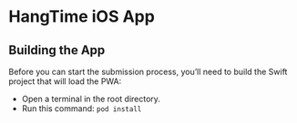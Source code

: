 # HangTime iOS App

## Building the App
Before you can start the submission process, you’ll need to build the Swift project that will load the PWA:

- Open a terminal in the root directory.
- Run this command: `pod install`
